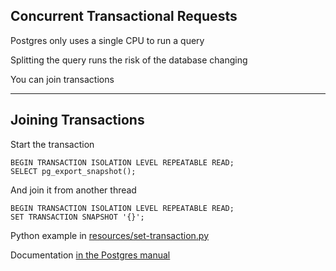 ##  Concurrent Transactional Requests

Postgres only uses a single CPU to run a query

Splitting the query runs the risk of the database changing

You can join transactions

---

##  Joining Transactions

Start the transaction

    BEGIN TRANSACTION ISOLATION LEVEL REPEATABLE READ;
    SELECT pg_export_snapshot();

And join it from another thread

    BEGIN TRANSACTION ISOLATION LEVEL REPEATABLE READ;
    SET TRANSACTION SNAPSHOT '{}';

Python example in [resources/set-transaction.py](resources/set-transaction.py)

Documentation [in the Postgres manual](http://www.postgresql.org/docs/current/static/functions-admin.html#FUNCTIONS-SNAPSHOT-SYNCHRONIZATION)
